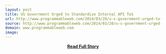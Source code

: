 ```yaml
---
layout: post
title: US Government Urged to Standardize Internal API ToS
url: http://www.programmableweb.com/2014/03/20/u-s-government-urged-to-standardize-internal-api-tos/
source: http://www.programmableweb.com/2014/03/20/u-s-government-urged-to-standardize-internal-api-tos/
domain: www.programmableweb.com
image: 
---
```


<p></p>
<center><p><a href="http://www.programmableweb.com/2014/03/20/u-s-government-urged-to-standardize-internal-api-tos/" style='padding:25px; font-sze:18px; font-weight: bold;'>Read Full Story</a></p></center>

